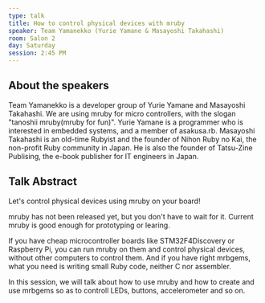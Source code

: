 ```yaml
---
type: talk
title: How to control physical devices with mruby
speaker: Team Yamanekko (Yurie Yamane & Masayoshi Takahashi)
room: Salon 2
day: Saturday
session: 2:45 PM
---
```


## About the speakers

Team Yamanekko is a developer group of Yurie Yamane and Masayoshi Takahashi. 
We are using mruby for micro controllers, with the slogan "tanoshii mruby(mruby for fun)". 
Yurie Yamane is a programmer who is interested in embedded systems, 
and a member of asakusa.rb. 
Masayoshi Takahashi is an old-time Rubyist and the founder of Nihon 
Ruby no Kai, the non-profit Ruby community in Japan. He is also the 
founder of Tatsu-Zine Publising, the e-book publisher for IT engineers 
in Japan.

## Talk Abstract

Let's control physical devices using mruby on your board!

mruby has not been released yet, but you don't have to wait for it. 
Current mruby is good enough for prototyping or learing.

If you have cheap microcontroller boards like STM32F4Discovery or Raspberry Pi, 
you can run mruby on them and control physical devices, without other computers 
to control them. And if you have right mrbgems, what you need is writing 
small Ruby code, neither C nor assembler.

In this session, we will talk about how to use mruby and how to create 
and use mrbgems so as to controll LEDs, buttons, accelerometer and so on.